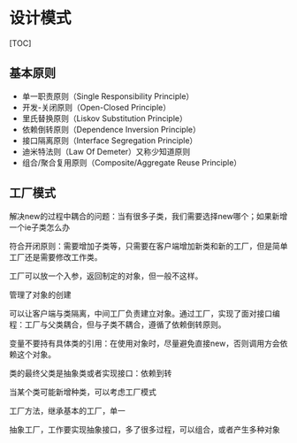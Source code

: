 # 设计模式

[TOC]



## 基本原则

- 单一职责原则（Single Responsibility Principle）
- 开发-关闭原则（Open-Closed Principle）
- 里氏替换原则（Liskov Substitution Principle）
- 依赖倒转原则（Dependence Inversion Principle）
- 接口隔离原则（Interface Segregation Principle）
- 迪米特法则（Law Of Demeter）又称少知道原则
- 组合/聚合复用原则（Composite/Aggregate Reuse Principle）

## 工厂模式

解决new的过程中耦合的问题：当有很多子类，我们需要选择new哪个；如果新增一个ie子类怎么办

符合开闭原则：需要增加子类等，只需要在客户端增加新类和新的工厂，但是简单工厂还是需要修改工作类。

工厂可以放一个入参，返回制定的对象，但一般不这样。

管理了对象的创建

可以让客户端与类隔离，中间工厂负责建立对象。通过工厂，实现了面对接口编程：工厂与父类耦合，但与子类不耦合，遵循了依赖倒转原则。

变量不要持有具体类的引用：在使用对象时，尽量避免直接new，否则调用方会依赖这个对象。

类的最终父类是抽象类或者实现接口：依赖到转

当某个类可能新增种类，可以考虑工厂模式

工厂方法，继承基本的工厂，单一

抽象工厂，工作要实现抽象接口，多了很多过程，可以组合，或者产生多种对象
